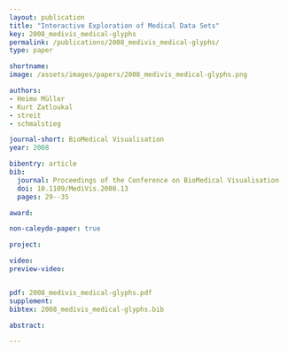 ```yaml
---
layout: publication
title: "Interactive Exploration of Medical Data Sets"
key: 2008_medivis_medical-glyphs
permalink: /publications/2008_medivis_medical-glyphs/
type: paper

shortname:
image: /assets/images/papers/2008_medivis_medical-glyphs.png

authors:
- Heimo Müller
- Kurt Zatloukal
- streit
- schmalstieg

journal-short: BioMedical Visualisation
year: 2008

bibentry: article
bib:
  journal: Proceedings of the Conference on BioMedical Visualisation
  doi: 10.1109/MediVis.2008.13
  pages: 29--35

award: 

non-caleydo-paper: true

project:

video:
preview-video:


pdf: 2008_medivis_medical-glyphs.pdf
supplement:
bibtex: 2008_medivis_medical-glyphs.bib

abstract: 

---
```



